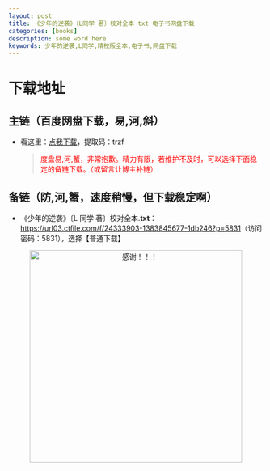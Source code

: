 ```yaml
---
layout: post
title: 《少年的逆袭》〔L同学 著〕校对全本 txt 电子书网盘下载
categories: [books]
description: some word here
keywords: 少年的逆袭,L同学,精校版全本,电子书,网盘下载
---
```


# 下载地址

## 主链（百度网盘下载，易,河,斜）

- 看这里：[点我下载](https://pan.baidu.com/s/1iMXUbSbtZQZjDcqDmnWUyw?pwd=trzf)，提取码：trzf

  > <p style="color:red" >度盘易,河,蟹，非常抱歉。精力有限，若维护不及时，可以选择下面稳定的备链下载。（或留言让博主补链）</p>

## 备链（防,河,蟹，速度稍慢，但下载稳定啊）

- 《少年的逆袭》〔L 同学 著〕校对全本.**txt**：<https://url03.ctfile.com/f/24333903-1383845677-1db246?p=5831>（访问密码：5831），选择【普通下载】

<div align="center"><img src="https://pic.imgdb.cn/item/6707df6bd29ded1a8ce37031.gif" alt="感谢！！！" width="420px" height="auto"/></div>
